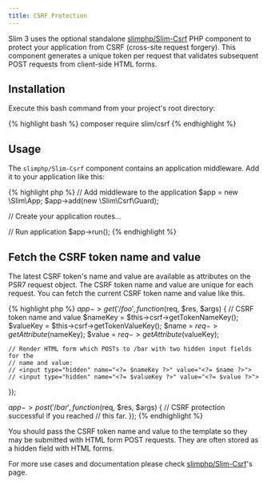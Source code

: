 ```yaml
---
title: CSRF Protection
---
```


Slim 3 uses the optional standalone [slimphp/Slim-Csrf](https://github.com/slimphp/Slim-Csrf)
PHP component to protect your application from CSRF (cross-site request forgery).
This component generates a unique token per request that validates subsequent
POST requests from client-side HTML forms.

## Installation

Execute this bash command from your project's root directory:

{% highlight bash %}
composer require slim/csrf
{% endhighlight %}

## Usage

The `slimphp/Slim-Csrf` component contains an application middleware. Add it
to your application like this:

{% highlight php %}
// Add middleware to the application
$app = new \Slim\App;
$app->add(new \Slim\Csrf\Guard);

// Create your application routes...

// Run application
$app->run();
{% endhighlight %}

## Fetch the CSRF token name and value

The latest CSRF token's name and value are available as attributes on the
PSR7 request object. The CSRF token name and value are unique for each request.
You can fetch the current CSRF token name and value like this.

{% highlight php %}
$app->get('/foo', function ($req, $res, $args) {
    // CSRF token name and value
    $nameKey = $this->csrf->getTokenNameKey();
    $valueKey = $this->csrf->getTokenValueKey();
    $name = $req->getAttribute($nameKey);
    $value = $req->getAttribute($valueKey);

    // Render HTML form which POSTs to /bar with two hidden input fields for the
    // name and value:
    // <input type="hidden" name="<?= $nameKey ?>" value="<?= $name ?>">
    // <input type="hidden" name="<?= $valueKey ?>" value="<?= $value ?>">
});

$app->post('/bar', function ($req, $res, $args) {
    // CSRF protection successful if you reached
    // this far.
});
{% endhighlight %}

You should pass the CSRF token name and value to the template so they
may be submitted with HTML form POST requests. They are often stored as a hidden
field with HTML forms.

For more use cases and documentation please check [slimphp/Slim-Csrf](https://github.com/slimphp/Slim-Csrf)'s page.
